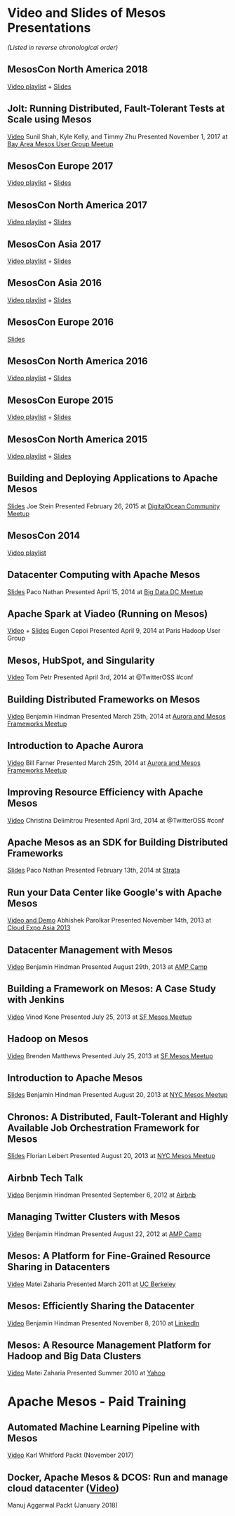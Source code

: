 # Video and Slides of Mesos Presentations
_(Listed in reverse chronological order)_

## MesosCon North America 2018
[Video playlist](https://www.youtube.com/playlist?list=PL-cRvJ6sAbfjvQCLT3ktrpnVwrJKTodfm) + [Slides](https://mesoscon18.sched.com/)

## Jolt: Running Distributed, Fault-Tolerant Tests at Scale using Mesos
[Video](https://www.youtube.com/watch?v=2uGwlVs8Cpw)
Sunil Shah, Kyle Kelly, and Timmy Zhu Presented November 1, 2017 at [Bay Area Mesos User Group Meetup](https://www.meetup.com/Bay-Area-Mesos-User-Group/events/244469969/)

## MesosCon Europe 2017
[Video playlist](https://www.youtube.com/playlist?list=PLbzoR-pLrL6rSBqPhTh_lmeMmxn6AOSjf) + [Slides](http://events17.linuxfoundation.org/events/archive/2017/mesoscon-europe/program/slides)

## MesosCon North America 2017
[Video playlist](https://www.youtube.com/playlist?list=PLbzoR-pLrL6qAEnkhkh5tGI6oX_xXD3X4) + [Slides](http://events17.linuxfoundation.org/events/archive/2017/mesoscon-north-america/program/slides)

## MesosCon Asia 2017
[Video playlist](https://www.youtube.com/playlist?list=PLbzoR-pLrL6rZfzCL_b-W9yxcJQhZ0RUg) + [Slides](http://events17.linuxfoundation.org/events/archive/2017/mesoscon-asia/program/slides)

## MesosCon Asia 2016
[Video playlist](https://www.youtube.com/playlist?list=PLbzoR-pLrL6pLSHrXSg7IYgzSlkOh132K) + [Slides](http://events17.linuxfoundation.org/events/archive/2016/mesoscon-asia/program/slides)

## MesosCon Europe 2016
[Slides](http://events17.linuxfoundation.org/events/archive/2016/mesoscon-europe/program/slides)

## MesosCon North America 2016
[Video playlist](https://www.youtube.com/playlist?list=PLGeM09tlguZQVL7ZsfNMffX9h1rGNVqnC) + [Slides](http://events17.linuxfoundation.org/events/archive/2016/mesoscon-north-america/program/slides)

## MesosCon Europe 2015
[Video playlist](https://www.youtube.com/watch?v=K-x7yOy8Ymk&list=PLGeM09tlguZS6MhlSZDbf-gANWdKgje0I) + [Slides](http://events17.linuxfoundation.org/events/archive/2015/mesoscon-europe/program/slides)

## MesosCon North America 2015
[Video playlist](https://www.youtube.com/watch?v=aV6pdWveN7s&list=PLVjgeV_avap2arug3vIz8c6l72rvh9poV) + [Slides](http://events17.linuxfoundation.org/events/archive/2015/mesoscon-north-america/program/slides)

## Building and Deploying Applications to Apache Mesos
[Slides](https://www.slideshare.net/charmalloc/buildingdeployingapplicationsmesos)
Joe Stein
Presented February 26, 2015 at [DigitalOcean Community Meetup](http://www.meetup.com/DigitalOcean_Community/events/220580767/)

## MesosCon 2014
[Video playlist](https://www.youtube.com/playlist?list=PLDVc2EaAVPg9kp8cFzjR1Yxj96I4U5EGN)

## Datacenter Computing with Apache Mesos
[Slides](http://www.slideshare.net/pacoid/datacenter-computing-with-apache-mesos)
Paco Nathan
Presented April 15, 2014 at [Big Data DC Meetup](http://www.meetup.com/bigdatadc/events/172610652/)

## Apache Spark at Viadeo (Running on Mesos)
[Video](http://www.youtube.com/watch?v=shaZslr49vQ&t=16m55s) + [Slides](https://speakerdeck.com/ecepoi/apache-spark-at-viadeo)
Eugen Cepoi
Presented April 9, 2014 at Paris Hadoop User Group

## Mesos, HubSpot, and Singularity
[Video](https://www.youtube.com/watch?v=ROn14csiikw)
Tom Petr
Presented April 3rd, 2014 at @TwitterOSS #conf

## Building Distributed Frameworks on Mesos
[Video](https://www.youtube.com/watch?v=n5GT7OFSh58)
Benjamin Hindman
Presented March 25th, 2014 at [Aurora and Mesos Frameworks Meetup](https://www.eventbrite.com/e/aurora-and-mesosframeworksmeetup-tickets-10850994617)

## Introduction to Apache Aurora
[Video](https://www.youtube.com/watch?v=asd_h6VzaJc)
Bill Farner
Presented March 25th, 2014 at [Aurora and Mesos Frameworks Meetup](https://www.eventbrite.com/e/aurora-and-mesosframeworksmeetup-tickets-10850994617)

## Improving Resource Efficiency with Apache Mesos
[Video](https://www.youtube.com/watch?v=YpmElyi94AA)
Christina Delimitrou
Presented April 3rd, 2014 at @TwitterOSS #conf

## Apache Mesos as an SDK for Building Distributed Frameworks
[Slides](http://www.slideshare.net/pacoid/strata-sc-2014-apache-mesos-as-an-sdk-for-building-distributed-frameworks)
Paco Nathan
Presented February 13th, 2014 at [Strata](http://strataconf.com/)

## Run your Data Center like Google's with Apache Mesos
[Video and Demo](https://www.youtube.com/watch?v=2YWVGMuMTrg)
Abhishek Parolkar
Presented November 14th, 2013 at [Cloud Expo Asia 2013](http://www.cloudexpoasia.com/)

## Datacenter Management with Mesos
 [Video](http://www.youtube.com/watch?v=YB1VW0LKzJ4)
Benjamin Hindman
Presented August 29th, 2013 at [AMP Camp](http://ampcamp.berkeley.edu/3/)

## Building a Framework on Mesos: A Case Study with Jenkins
 [Video](http://www.youtube.com/watch?v=TPXw_lMTJVk)
Vinod Kone
Presented July 25, 2013 at [SF Mesos Meetup](http://www.meetup.com/Distributed-data-processing-with-Mesos/events/128585772/)

## Hadoop on Mesos

[Video](http://www.youtube.com/watch?v=SFj5EMw8THk)
Brenden Matthews
Presented July 25, 2013 at [SF Mesos Meetup](http://www.meetup.com/Distributed-data-processing-with-Mesos/events/128585772/)

## Introduction to Apache Mesos
[Slides](https://speakerdeck.com/benh/apache-mesos-nyc-meetup)
Benjamin Hindman
Presented August 20, 2013 at [NYC Mesos Meetup](https://mesos-nyc-aug2013.eventbrite.com/)

## Chronos: A Distributed, Fault-Tolerant and Highly Available Job Orchestration Framework for Mesos
 [Slides](https://speakerdeck.com/mesos/chronos-august-2013-nyc-meetup)
Florian Leibert
Presented August 20, 2013 at [NYC Mesos Meetup](https://mesos-nyc-aug2013.eventbrite.com/)

## Airbnb Tech Talk
[Video](http://www.youtube.com/watch?v=Hal00g8o1iY)
Benjamin Hindman Presented September 6, 2012 at [Airbnb](http://airbnb.com)

## Managing Twitter Clusters with Mesos
 [Video](http://www.youtube.com/watch?v=37OMbAjnJn0)
Benjamin Hindman Presented August 22, 2012 at [AMP Camp](http://ampcamp.berkeley.edu)

## Mesos: A Platform for Fine-Grained Resource Sharing in Datacenters

[Video](http://www.youtube.com/watch?v=dB8IDu7g9Nc)
Matei Zaharia
Presented March 2011 at [UC Berkeley](http://berkeley.edu)

## Mesos: Efficiently Sharing the Datacenter
[Video](http://vimeo.com/17821090)
Benjamin Hindman
Presented November 8, 2010 at [LinkedIn](http://linkedin.com)

## Mesos: A Resource Management Platform for Hadoop and Big Data Clusters
 [Video](http://www.youtube.com/watch?v=lE3jR6nM3bw)
Matei Zaharia
Presented Summer 2010 at [Yahoo](http://yahoo.com)

# Apache Mesos - Paid Training

## Automated Machine Learning Pipeline with Mesos
[Video](https://www.packtpub.com/big-data-and-business-intelligence/automated-machine-learning-pipeline-mesos-integrated-course)
Karl Whitford
Packt (November 2017)

## Docker, Apache Mesos & DCOS: Run and manage cloud datacenter ([Video](https://www.packtpub.com/networking-and-servers/docker-apache-mesos-dcos-run-and-manage-cloud-datacenter-video))
Manuj Aggarwal
Packt (January 2018) 
